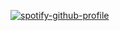 [![spotify-github-profile](https://spotify-github-profile.vercel.app/api/view?uid=dreamer133769&cover_image=true&theme=novatorem&show_offline=false&background_color=121212&interchange=false&bar_color=53b14f&bar_color_cover=true)](https://spotify-github-profile.vercel.app/api/view?uid=dreamer133769&redirect=true)
